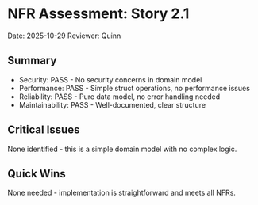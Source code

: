 # NFR Assessment: Story 2.1

Date: 2025-10-29
Reviewer: Quinn

## Summary

- Security: PASS - No security concerns in domain model
- Performance: PASS - Simple struct operations, no performance issues
- Reliability: PASS - Pure data model, no error handling needed
- Maintainability: PASS - Well-documented, clear structure

## Critical Issues

None identified - this is a simple domain model with no complex logic.

## Quick Wins

None needed - implementation is straightforward and meets all NFRs.
